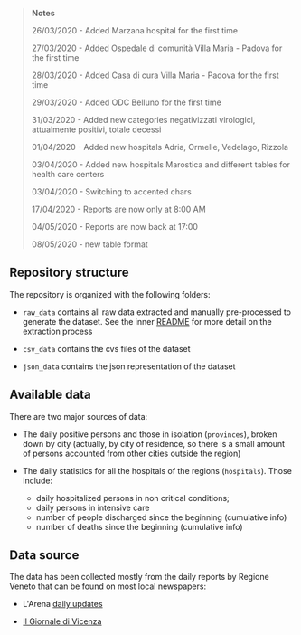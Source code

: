 > **Notes**
> 
> 26/03/2020 - Added Marzana hospital for the first time
>
> 27/03/2020 - Added Ospedale di comunità Villa Maria - Padova for the first time
>
> 28/03/2020 - Added Casa di cura Villa Maria - Padova for the first time
>
> 29/03/2020 - Added ODC Belluno for the first time
>
> 31/03/2020 - Added new categories negativizzati virologici, attualmente positivi, totale decessi
>
> 01/04/2020 - Added new hospitals Adria, Ormelle, Vedelago, Rizzola
>
> 03/04/2020 - Added new hospitals Marostica and different tables for health care centers
>
> 03/04/2020 - Switching to accented chars
>
> 17/04/2020 - Reports are now only at 8:00 AM
>
> 04/05/2020 - Reports are now back at 17:00
>
> 08/05/2020 - new table format

## Repository structure

The repository is organized with the following folders:

* `raw_data` contains all raw data extracted and manually pre-processed to generate the dataset. 
  See the inner [README](raw_data/README.md) for more detail on the extraction process

* `csv_data` contains the cvs files of the dataset

* `json_data` contains the json representation of the dataset

## Available data

There are two major sources of data:

* The daily positive persons and those in isolation (`provinces`), broken down by city (actually, by city of residence, so there is a small amount of persons accounted from other cities outside the region)

* The daily statistics for all the hospitals of the regions (`hospitals`). Those include:
  * daily hospitalized persons in non critical conditions;
  * daily persons in intensive care 
  * number of people discharged since the beginning (cumulative info)
  * number of deaths since the beginning (cumulative info)

## Data source

The data has been collected mostly from the daily reports by Regione Veneto that can be found on most local newspapers:

* L'Arena [daily updates](https://www.larena.it/territori/citt%C3%A0/verona-81-nuovi-casi-e-17-morti-nelle-ultime-24-ore-1.7976616)

* [Il Giornale di Vicenza](https://www.ilgiornaledivicenza.it/) 